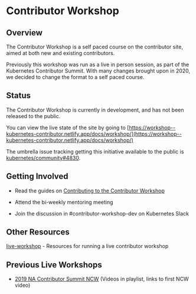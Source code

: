 # Contributor Workshop

## Overview

The Contributor Workshop is a self paced course on the contributor site, aimed at both new and existing contributors.

Previously this workshop was run as a live in person session, as part of the Kubernetes Contributor Summit. With many changes brought upon in 2020, we decided to change the format to a self paced course.

## Status

The Contributor Workshop is currently in development, and has not been released to the public.

You can view the live state of the site by going to [https://workshop--kubernetes-contributor.netlify.app/docs/workshop/](https://workshop--kubernetes-contributor.netlify.app/docs/workshop/)

The umbrella issue tracking getting this initiative available to the public is [kubernetes/community#4830](https://github.com/kubernetes/community/issues/4830).

## Getting Involved

* Read the guides on [Contributing to the Contributor Workshop](guides/README.md)

* Attend the bi-weekly mentoring meeting

* Join the discussion in #contributor-workshop-dev on Kubernetes Slack

## Other Resources

[live-workshop](live-workshop/README.md) - Resources for running a live contributor workshop

## Previous Live Workshops

* [2019 NA Contributor Summit NCW](https://www.youtube.com/watch?v=uUJrGwAom-E&list=PL69nYSiGNLP0OWp38tPBc-jSlMmwWr6Ci&index=16) (Videos in playlist, links to first NCW video)

